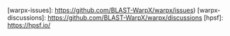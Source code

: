 <!-- 
Place links that you need to refer to multiple times across pages here. Delete
any links that you are not going to use. 
 -->

[warpx]: https://ecp-warpx.github.io/
[warpx-github]: https://github.com/BLAST-WarpX/warpx
[warpx-readthedocs]: https://warpx.readthedocs.io/en/latest/
[openpmd]: https://www.openpmd.org/
[picmi]: https://picmi.readthedocs.io/en/latest/
[openpmd-viewer]: https://openpmd-viewer.readthedocs.io/
[openpmd-api]: https://openpmd-api.readthedocs.io/en/latest/
[warpx-issues]: https://github.com/BLAST-WarpX/warpx/issues)
[warpx-discussions]: https://github.com/BLAST-WarpX/warpx/discussions 
[hpsf]: https://hpsf.io/